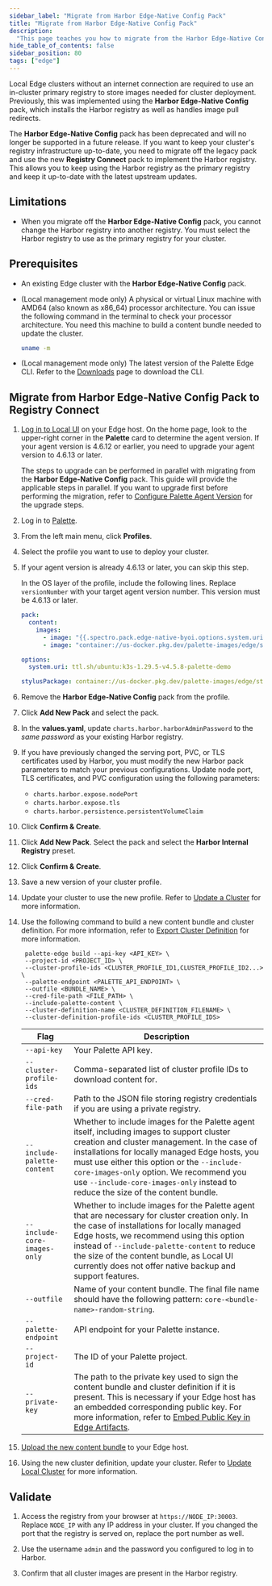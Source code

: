 ```yaml
---
sidebar_label: "Migrate from Harbor Edge-Native Config Pack"
title: "Migrate from Harbor Edge-Native Config Pack"
description:
  "This page teaches you how to migrate from the Harbor Edge-Native Config Pack to the Registry Connect pack."
hide_table_of_contents: false
sidebar_position: 80
tags: ["edge"]
---
```


Local Edge clusters without an internet connection are required to use an in-cluster primary registry to store images
needed for cluster deployment. Previously, this was implemented using the **Harbor Edge-Native Config** pack, which
installs the Harbor registry as well as handles image pull redirects.

The **Harbor Edge-Native Config** pack has been deprecated and will no longer be supported in a future release. If you
want to keep your cluster's registry infrastructure up-to-date, you need to migrate off the legacy pack and use the new
**Registry Connect** pack to implement the Harbor registry. This allows you to keep using the Harbor registry as the
primary registry and keep it up-to-date with the latest upstream updates.

## Limitations

- When you migrate off the **Harbor Edge-Native Config** pack, you cannot change the Harbor registry into another
  registry. You must select the Harbor registry to use as the primary registry for your cluster.

## Prerequisites

- An existing Edge cluster with the **Harbor Edge-Native Config** pack.

- (Local management mode only) A physical or virtual Linux machine with AMD64 (also known as x86_64) processor
  architecture. You can issue the following command in the terminal to check your processor architecture. You need this
  machine to build a content bundle needed to update the cluster.

  ```bash
  uname -m
  ```

- (Local management mode only) The latest version of the Palette Edge CLI. Refer to the
  [Downloads](../../../../downloads/cli-tools.md) page to download the CLI.

## Migrate from Harbor Edge-Native Config Pack to Registry Connect

1. [Log in to Local UI](../../local-ui/host-management/access-console.md) on your Edge host. On the home page, look to
   the upper-right corner in the **Palette** card to determine the agent version. If your agent version is 4.6.12 or
   earlier, you need to upgrade your agent version to 4.6.13 or later.

   The steps to upgrade can be performed in parallel with migrating from the **Harbor Edge-Native Config** pack. This
   guide will provide the applicable steps in parallel. If you want to upgrade first before performing the migration,
   refer to [Configure Palette Agent Version](../../cluster-management/agent-upgrade-airgap.md) for the upgrade steps.

2. Log in to [Palette](https:/console.spectrocloud.com).

3. From the left main menu, click **Profiles**.

4. Select the profile you want to use to deploy your cluster.

5. If your agent version is already 4.6.13 or later, you can skip this step.

   In the OS layer of the profile, include the following lines. Replace `versionNumber` with your target agent version
   number. This version must be 4.6.13 or later.

   ```yaml {10}
   pack:
     content:
       images:
         - image: "{{.spectro.pack.edge-native-byoi.options.system.uri}}"
         - image: "container://us-docker.pkg.dev/palette-images/edge/stylus-linux-amd64:v<versionNumber>"

   options:
     system.uri: ttl.sh/ubuntu:k3s-1.29.5-v4.5.8-palette-demo

   stylusPackage: container://us-docker.pkg.dev/palette-images/edge/stylus-linux-amd64:v<versionNumber>
   ```

6. Remove the **Harbor Edge-Native Config** pack from the profile.

7. Click **Add New Pack** and select the <VersionedLink text="Harbor" url="/integrations/packs/?pack=harbor" /> pack.

8. In the **values.yaml**, update `charts.harbor.harborAdminPassword` to the _same password_ as your existing Harbor
   registry.

9. If you have previously changed the serving port, PVC, or TLS certificates used by Harbor, you must modify the new
   Harbor pack parameters to match your previous configurations. Update node port, TLS certificates, and PVC
   configuration using the following parameters:

   - `charts.harbor.expose.nodePort`
   - `charts.harbor.expose.tls`
   - `charts.harbor.persistence.persistentVolumeClaim`

10. Click **Confirm & Create**.

<!-- prettier-ignore -->
11. Click **Add New Pack**. Select the <VersionedLink text="Registry Connect" url="/integrations/packs/?pack=registry-connect" /> pack and select the **Harbor Internal Registry** preset.

12. Click **Confirm & Create**.

13. Save a new version of your cluster profile.

<Tabs group="deployment">

<TabItem value="Central">

14. Update your cluster to use the new profile. Refer to
    [Update a Cluster](../../../cluster-management/cluster-updates.md) for more information.

</TabItem>

<TabItem value="Local">

14. Use the following command to build a new content bundle and cluster definition. For more information, refer to
    [Export Cluster Definition](../../local-ui/cluster-management/export-cluster-definition.md) for more information.

    ```shell
     palette-edge build --api-key <API_KEY> \
     --project-id <PROJECT_ID> \
     --cluster-profile-ids <CLUSTER_PROFILE_ID1,CLUSTER_PROFILE_ID2...> \
     --palette-endpoint <PALETTE_API_ENDPOINT> \
     --outfile <BUNDLE_NAME> \
     --cred-file-path <FILE_PATH> \
     --include-palette-content \
     --cluster-definition-name <CLUSTER_DEFINITION_FILENAME> \
     --cluster-definition-profile-ids <CLUSTER_PROFILE_IDS>
    ```

    | Flag                         | Description                                                                                                                                                                                                                                                                                                                                                               |
    | ---------------------------- | ------------------------------------------------------------------------------------------------------------------------------------------------------------------------------------------------------------------------------------------------------------------------------------------------------------------------------------------------------------------------- |
    | `--api-key`                  | Your Palette API key.                                                                                                                                                                                                                                                                                                                                                     |
    | `--cluster-profile-ids`      | Comma-separated list of cluster profile IDs to download content for.                                                                                                                                                                                                                                                                                                      |
    | `--cred-file-path`           | Path to the JSON file storing registry credentials if you are using a private registry.                                                                                                                                                                                                                                                                                   |
    | `--include-palette-content`  | Whether to include images for the Palette agent itself, including images to support cluster creation and cluster management. In the case of installations for locally managed Edge hosts, you must use either this option or the `--include-core-images-only` option. We recommend you use `--include-core-images-only` instead to reduce the size of the content bundle. |
    | `--include-core-images-only` | Whether to include images for the Palette agent that are necessary for cluster creation only. In the case of installations for locally managed Edge hosts, we recommend using this option instead of `--include-palette-content` to reduce the size of the content bundle, as Local UI currently does not offer native backup and support features.                       |
    | `--outfile`                  | Name of your content bundle. The final file name should have the following pattern: `core-<bundle-name>-random-string`.                                                                                                                                                                                                                                                   |
    | `--palette-endpoint`         | API endpoint for your Palette instance.                                                                                                                                                                                                                                                                                                                                   |
    | `--project-id`               | The ID of your Palette project.                                                                                                                                                                                                                                                                                                                                           |
    | `--private-key`              | The path to the private key used to sign the content bundle and cluster definition if it is present. This is necessary if your Edge host has an embedded corresponding public key. For more information, refer to [Embed Public Key in Edge Artifacts](../../edgeforge-workflow/palette-canvos/signed-content.md).                                                        |

15. [Upload the new content bundle](../../local-ui/cluster-management/upload-content-bundle.md) to your Edge host.

16. Using the new cluster definition, update your cluster. Refer to
    [Update Local Cluster](../../local-ui/cluster-management/update-cluster.md) for more information.

</TabItem>

</Tabs>

## Validate

1. Access the registry from your browser at `https://NODE_IP:30003`. Replace `NODE_IP` with any IP address in your
   cluster. If you changed the port that the registry is served on, replace the port number as well.

2. Use the username `admin` and the password you configured to log in to Harbor.

3. Confirm that all cluster images are present in the Harbor registry.
